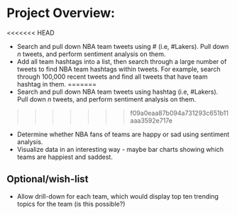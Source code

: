 # Project Overview:
<<<<<<< HEAD
- Search and pull down NBA team tweets using # (i.e, #Lakers). Pull down *n* tweets, and perform sentiment analysis on them.
- Add all team hashtags into a list, then search through a large number of tweets to find NBA team hashtags within tweets. For example, search through 100,000 recent tweets and find all tweets that have team hashtag in them.
=======
- Search and pull down NBA team tweets using hashtag (i.e, #Lakers). Pull down *n* tweets, and perform sentiment analysis on them.
>>>>>>> f09a0eaa87b094a731293c651b11aaa3592e717e
- Determine whether NBA fans of teams are happy or sad using sentiment analysis.
- Visualize data in an interesting way - maybe bar charts showing which teams are happiest and saddest.
## Optional/wish-list
- Allow drill-down for each team, which would display top ten trending topics for the team (is this possible?)

